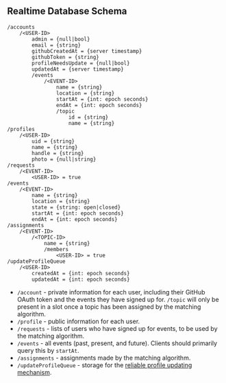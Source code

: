 ## Realtime Database Schema
```
/accounts
    /<USER-ID>
        admin = {null|bool}
        email = {string}
        githubCreatedAt = {server timestamp}
        githubToken = {string}
        profileNeedsUpdate = {null|bool}
        updatedAt = {server timestamp}
        /events
            /<EVENT-ID>
                name = {string}
                location = {string}
                startAt = {int: epoch seconds}
                endAt = {int: epoch seconds}
                /topic
                    id = {string}
                    name = {string}
/profiles
    /<USER-ID>
        uid = {string}
        name = {string}
        handle = {string}
        photo = {null|string}
/requests
    /<EVENT-ID>
        <USER-ID> = true
/events
    /<EVENT-ID>
        name = {string}
        location = {string}
        state = {string: open|closed}
        startAt = {int: epoch seconds}
        endAt = {int: epoch seconds}
/assignments
    /<EVENT-ID>
        /<TOPIC-ID>
            name = {string}
            /members
                <USER-ID> = true
/updateProfileQueue
    /<USER-ID>
        createdAt = {int: epoch seconds}
        updatedAt = {int: epoch seconds}
```
* `/account` - private information for each user, including their GitHub OAuth token and the events they have signed up for. `/topic` will only be present in a slot once a topic has been assigned by the matching algorithm.
* `/profile` - public information for each user.
* `/requests` - lists of users who have signed up for events, to be used by the matching algorithm.
* `/events` - all events (past, present, and future). Clients should primarily query this by `startAt`.
* `/assignments` - assignments made by the matching algorithm.
* `/updateProfileQueue` - storage for the [reliable profile updating mechanism](profile.md).
